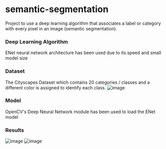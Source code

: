 # semantic-segmentation
 
Project to use a deep learning algorithm that associates a label or category with every pixel in an image (semantic segmentation).

### Deep Learning Algorithm
ENet neural network architecture has been used due to its speed and small model size

### Dataset
The Cityscapes Dataset which contains 20 categories / classes and a different color is assigned to identify each class.
![image](https://user-images.githubusercontent.com/14955987/209276029-927d0a57-50a8-4bd6-8400-babe71b9111b.png)

### Model
OpenCV's Deep Neural Network module has been used to load the ENet model

### Results
![image](https://user-images.githubusercontent.com/14955987/209276684-14a7e290-a71d-430e-8484-ad3544f46797.png)
![image](https://user-images.githubusercontent.com/14955987/209276721-e2ae73a0-3bd4-4d81-bf05-856fd2037a82.png)
